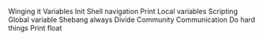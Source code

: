 Winging it
Variables
Init
Shell navigation
Print
Local variables
Scripting
Global variable
Shebang always
Divide
Community
Communication
Do hard things
Print float 
